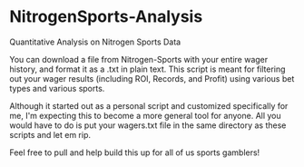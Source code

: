 # NitrogenSports-Analysis
Quantitative Analysis on Nitrogen Sports Data

You can download a file from Nitrogen-Sports with your entire wager history, and format it as a .txt in plain text. This script is meant for filtering out your wager results (including ROI, Records, and Profit) using various bet types and various sports. 

Although it started out as a personal script and customized specifically for me, I'm expecting this to become a more general tool for anyone. All you would have to do is put your wagers.txt file in the same directory as these scripts and let em rip.

Feel free to pull and help build this up for all of us sports gamblers!
